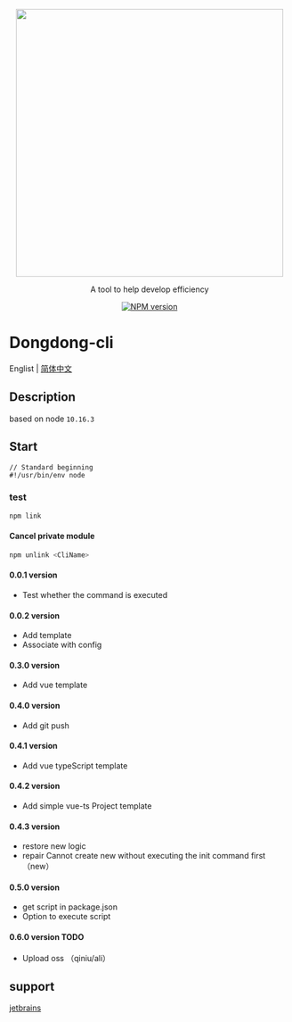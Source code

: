 
<p align="center">
  <a href="https://www.npmjs.com/package/dongdong_cli">
    <img width="480" src="http://img.wangdongdong9264.xyz/DongdongDev.png">
  </a>
</p>

<div align="center">
A tool to help develop efficiency
    
[![NPM version][npm-image]][npm-url]

[npm-image]: http://img.shields.io/npm/v/antd.svg?style=flat-square
[npm-url]: https://www.npmjs.com/package/dongdong_cli
</div>

# Dongdong-cli

Englist | [简体中文](./README-zh_CN.md)

## Description

based on node `10.16.3`

## Start

```
// Standard beginning
#!/usr/bin/env node
```

### test

```bash
npm link
```

#### Cancel private module

```bash
npm unlink <CliName>
```

#### 0.0.1 version

* Test whether the command is executed

#### 0.0.2 version

* Add template
* Associate with config

#### 0.3.0 version

* Add vue template

#### 0.4.0 version

* Add git push

#### 0.4.1 version

* Add vue typeScript template

#### 0.4.2 version

* Add simple vue-ts Project template

#### 0.4.3 version

* restore new logic
* repair Cannot create new without executing the init command first（new）

#### 0.5.0 version

* get script in package.json
* Option to execute script

#### 0.6.0 version TODO

* Upload oss （qiniu/ali）

## support

[jetbrains](https://www.jetbrains.com/?from=dongdong_cli)
